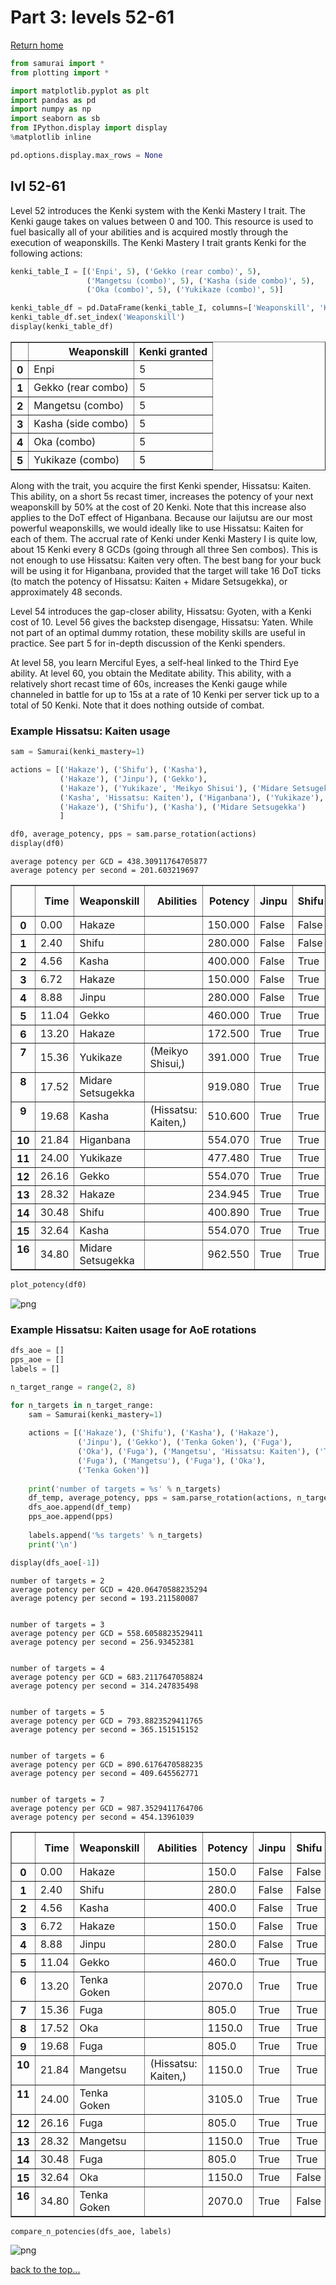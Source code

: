 
<a id="header"></a>
# Part 3: levels 52-61

[Return home](../)


```python
from samurai import *
from plotting import *

import matplotlib.pyplot as plt
import pandas as pd
import numpy as np
import seaborn as sb
from IPython.display import display
%matplotlib inline

pd.options.display.max_rows = None
```

## lvl 52-61

Level 52 introduces the Kenki system with the Kenki Mastery I trait. The Kenki gauge takes on values between 0 and 100. This resource is used to fuel basically all of your abilities and is acquired mostly through the execution of weaponskills. The Kenki Mastery I trait grants Kenki for the following actions:


```python
kenki_table_I = [('Enpi', 5), ('Gekko (rear combo)', 5), 
                 ('Mangetsu (combo)', 5), ('Kasha (side combo)', 5), 
                 ('Oka (combo)', 5), ('Yukikaze (combo)', 5)]

kenki_table_df = pd.DataFrame(kenki_table_I, columns=['Weaponskill', 'Kenki granted'])
kenki_table_df.set_index('Weaponskill')
display(kenki_table_df)
```


<div>
<style>
    .dataframe thead tr:only-child th {
        text-align: right;
    }

    .dataframe thead th {
        text-align: left;
    }

    .dataframe tbody tr th {
        vertical-align: top;
    }
</style>
<table border="1" class="dataframe">
  <thead>
    <tr style="text-align: right;">
      <th></th>
      <th>Weaponskill</th>
      <th>Kenki granted</th>
    </tr>
  </thead>
  <tbody>
    <tr>
      <th>0</th>
      <td>Enpi</td>
      <td>5</td>
    </tr>
    <tr>
      <th>1</th>
      <td>Gekko (rear combo)</td>
      <td>5</td>
    </tr>
    <tr>
      <th>2</th>
      <td>Mangetsu (combo)</td>
      <td>5</td>
    </tr>
    <tr>
      <th>3</th>
      <td>Kasha (side combo)</td>
      <td>5</td>
    </tr>
    <tr>
      <th>4</th>
      <td>Oka (combo)</td>
      <td>5</td>
    </tr>
    <tr>
      <th>5</th>
      <td>Yukikaze (combo)</td>
      <td>5</td>
    </tr>
  </tbody>
</table>
</div>


Along with the trait, you acquire the first Kenki spender, Hissatsu: Kaiten. This ability, on a short 5s recast timer, increases the potency of your next weaponskill by 50% at the cost of 20 Kenki. Note that this increase also applies to the DoT effect of Higanbana. Because our Iaijutsu are our most powerful weaponskills, we would ideally like to use Hissatsu: Kaiten for each of them. The accrual rate of Kenki under Kenki Mastery I is quite low, about 15 Kenki every 8 GCDs (going through all three Sen combos). This is not enough to use Hissatsu: Kaiten very often. The best bang for your buck will be using it for Higanbana, provided that the target will take 16 DoT ticks (to match the potency of Hissatsu: Kaiten + Midare Setsugekka), or approximately 48 seconds.

Level 54 introduces the gap-closer ability, Hissatsu: Gyoten, with a Kenki cost of 10. Level 56 gives the backstep disengage, Hissatsu: Yaten. While not part of an optimal dummy rotation, these mobility skills are useful in practice. See part 5 for in-depth discussion of the Kenki spenders.

At level 58, you learn Merciful Eyes, a self-heal linked to the Third Eye ability. At level 60, you obtain the Meditate ability. This ability, with a relatively short recast time of 60s, increases the Kenki gauge while channeled in battle for up to 15s at a rate of 10 Kenki per server tick up to a total of 50 Kenki. Note that it does nothing outside of combat.

### Example Hissatsu: Kaiten usage


```python
sam = Samurai(kenki_mastery=1)

actions = [('Hakaze'), ('Shifu'), ('Kasha'), 
           ('Hakaze'), ('Jinpu'), ('Gekko'), 
           ('Hakaze'), ('Yukikaze', 'Meikyo Shisui'), ('Midare Setsugekka'),
           ('Kasha', 'Hissatsu: Kaiten'), ('Higanbana'), ('Yukikaze'), ('Gekko'),
           ('Hakaze'), ('Shifu'), ('Kasha'), ('Midare Setsugekka')
           ]
```


```python
df0, average_potency, pps = sam.parse_rotation(actions)
display(df0)
```

    average potency per GCD = 438.30911764705877
    average potency per second = 201.603219697
    


<div>
<style>
    .dataframe thead tr:only-child th {
        text-align: right;
    }

    .dataframe thead th {
        text-align: left;
    }

    .dataframe tbody tr th {
        vertical-align: top;
    }
</style>
<table border="1" class="dataframe">
  <thead>
    <tr style="text-align: right;">
      <th></th>
      <th>Time</th>
      <th>Weaponskill</th>
      <th>Abilities</th>
      <th>Potency</th>
      <th>Jinpu</th>
      <th>Shifu</th>
      <th>Yukikaze</th>
      <th>Higanbana</th>
      <th>Kenki</th>
      <th>Total Potency</th>
    </tr>
  </thead>
  <tbody>
    <tr>
      <th>0</th>
      <td>0.00</td>
      <td>Hakaze</td>
      <td></td>
      <td>150.000</td>
      <td>False</td>
      <td>False</td>
      <td>False</td>
      <td>0</td>
      <td>0</td>
      <td>150.000</td>
    </tr>
    <tr>
      <th>1</th>
      <td>2.40</td>
      <td>Shifu</td>
      <td></td>
      <td>280.000</td>
      <td>False</td>
      <td>False</td>
      <td>False</td>
      <td>0</td>
      <td>0</td>
      <td>430.000</td>
    </tr>
    <tr>
      <th>2</th>
      <td>4.56</td>
      <td>Kasha</td>
      <td></td>
      <td>400.000</td>
      <td>False</td>
      <td>True</td>
      <td>False</td>
      <td>0</td>
      <td>0</td>
      <td>830.000</td>
    </tr>
    <tr>
      <th>3</th>
      <td>6.72</td>
      <td>Hakaze</td>
      <td></td>
      <td>150.000</td>
      <td>False</td>
      <td>True</td>
      <td>False</td>
      <td>0</td>
      <td>5</td>
      <td>980.000</td>
    </tr>
    <tr>
      <th>4</th>
      <td>8.88</td>
      <td>Jinpu</td>
      <td></td>
      <td>280.000</td>
      <td>False</td>
      <td>True</td>
      <td>False</td>
      <td>0</td>
      <td>5</td>
      <td>1260.000</td>
    </tr>
    <tr>
      <th>5</th>
      <td>11.04</td>
      <td>Gekko</td>
      <td></td>
      <td>460.000</td>
      <td>True</td>
      <td>True</td>
      <td>False</td>
      <td>0</td>
      <td>5</td>
      <td>1720.000</td>
    </tr>
    <tr>
      <th>6</th>
      <td>13.20</td>
      <td>Hakaze</td>
      <td></td>
      <td>172.500</td>
      <td>True</td>
      <td>True</td>
      <td>False</td>
      <td>0</td>
      <td>10</td>
      <td>1892.500</td>
    </tr>
    <tr>
      <th>7</th>
      <td>15.36</td>
      <td>Yukikaze</td>
      <td>(Meikyo Shisui,)</td>
      <td>391.000</td>
      <td>True</td>
      <td>True</td>
      <td>False</td>
      <td>0</td>
      <td>10</td>
      <td>2283.500</td>
    </tr>
    <tr>
      <th>8</th>
      <td>17.52</td>
      <td>Midare Setsugekka</td>
      <td></td>
      <td>919.080</td>
      <td>True</td>
      <td>True</td>
      <td>True</td>
      <td>0</td>
      <td>15</td>
      <td>3202.580</td>
    </tr>
    <tr>
      <th>9</th>
      <td>19.68</td>
      <td>Kasha</td>
      <td>(Hissatsu: Kaiten,)</td>
      <td>510.600</td>
      <td>True</td>
      <td>True</td>
      <td>True</td>
      <td>0</td>
      <td>15</td>
      <td>3713.180</td>
    </tr>
    <tr>
      <th>10</th>
      <td>21.84</td>
      <td>Higanbana</td>
      <td></td>
      <td>554.070</td>
      <td>True</td>
      <td>True</td>
      <td>True</td>
      <td>0</td>
      <td>0</td>
      <td>4267.250</td>
    </tr>
    <tr>
      <th>11</th>
      <td>24.00</td>
      <td>Yukikaze</td>
      <td></td>
      <td>477.480</td>
      <td>True</td>
      <td>True</td>
      <td>True</td>
      <td>1</td>
      <td>0</td>
      <td>4744.730</td>
    </tr>
    <tr>
      <th>12</th>
      <td>26.16</td>
      <td>Gekko</td>
      <td></td>
      <td>554.070</td>
      <td>True</td>
      <td>True</td>
      <td>True</td>
      <td>1</td>
      <td>5</td>
      <td>5298.800</td>
    </tr>
    <tr>
      <th>13</th>
      <td>28.32</td>
      <td>Hakaze</td>
      <td></td>
      <td>234.945</td>
      <td>True</td>
      <td>True</td>
      <td>True</td>
      <td>1</td>
      <td>10</td>
      <td>5533.745</td>
    </tr>
    <tr>
      <th>14</th>
      <td>30.48</td>
      <td>Shifu</td>
      <td></td>
      <td>400.890</td>
      <td>True</td>
      <td>True</td>
      <td>True</td>
      <td>1</td>
      <td>10</td>
      <td>5934.635</td>
    </tr>
    <tr>
      <th>15</th>
      <td>32.64</td>
      <td>Kasha</td>
      <td></td>
      <td>554.070</td>
      <td>True</td>
      <td>True</td>
      <td>True</td>
      <td>1</td>
      <td>10</td>
      <td>6488.705</td>
    </tr>
    <tr>
      <th>16</th>
      <td>34.80</td>
      <td>Midare Setsugekka</td>
      <td></td>
      <td>962.550</td>
      <td>True</td>
      <td>True</td>
      <td>True</td>
      <td>1</td>
      <td>15</td>
      <td>7451.255</td>
    </tr>
  </tbody>
</table>
</div>



```python
plot_potency(df0)
```


![png](output_10_0.png)


### Example Hissatsu: Kaiten usage for AoE rotations


```python
dfs_aoe = []
pps_aoe = []
labels = []

n_target_range = range(2, 8)

for n_targets in n_target_range:
    sam = Samurai(kenki_mastery=1)
    
    actions = [('Hakaze'), ('Shifu'), ('Kasha'), ('Hakaze'),
               ('Jinpu'), ('Gekko'), ('Tenka Goken'), ('Fuga'),
               ('Oka'), ('Fuga'), ('Mangetsu', 'Hissatsu: Kaiten'), ('Tenka Goken'), 
               ('Fuga'), ('Mangetsu'), ('Fuga'), ('Oka'), 
               ('Tenka Goken')]
    
    print('number of targets = %s' % n_targets)
    df_temp, average_potency, pps = sam.parse_rotation(actions, n_targets=n_targets)
    dfs_aoe.append(df_temp)
    pps_aoe.append(pps)
    
    labels.append('%s targets' % n_targets)
    print('\n')

display(dfs_aoe[-1])
```

    number of targets = 2
    average potency per GCD = 420.06470588235294
    average potency per second = 193.211580087
    
    
    number of targets = 3
    average potency per GCD = 558.6058823529411
    average potency per second = 256.93452381
    
    
    number of targets = 4
    average potency per GCD = 683.2117647058824
    average potency per second = 314.247835498
    
    
    number of targets = 5
    average potency per GCD = 793.8823529411765
    average potency per second = 365.151515152
    
    
    number of targets = 6
    average potency per GCD = 890.6176470588235
    average potency per second = 409.645562771
    
    
    number of targets = 7
    average potency per GCD = 987.3529411764706
    average potency per second = 454.13961039
    
    
    


<div>
<style>
    .dataframe thead tr:only-child th {
        text-align: right;
    }

    .dataframe thead th {
        text-align: left;
    }

    .dataframe tbody tr th {
        vertical-align: top;
    }
</style>
<table border="1" class="dataframe">
  <thead>
    <tr style="text-align: right;">
      <th></th>
      <th>Time</th>
      <th>Weaponskill</th>
      <th>Abilities</th>
      <th>Potency</th>
      <th>Jinpu</th>
      <th>Shifu</th>
      <th>Yukikaze</th>
      <th>Higanbana</th>
      <th>Kenki</th>
      <th>Total Potency</th>
    </tr>
  </thead>
  <tbody>
    <tr>
      <th>0</th>
      <td>0.00</td>
      <td>Hakaze</td>
      <td></td>
      <td>150.0</td>
      <td>False</td>
      <td>False</td>
      <td>False</td>
      <td>0</td>
      <td>0</td>
      <td>150.0</td>
    </tr>
    <tr>
      <th>1</th>
      <td>2.40</td>
      <td>Shifu</td>
      <td></td>
      <td>280.0</td>
      <td>False</td>
      <td>False</td>
      <td>False</td>
      <td>0</td>
      <td>0</td>
      <td>430.0</td>
    </tr>
    <tr>
      <th>2</th>
      <td>4.56</td>
      <td>Kasha</td>
      <td></td>
      <td>400.0</td>
      <td>False</td>
      <td>True</td>
      <td>False</td>
      <td>0</td>
      <td>0</td>
      <td>830.0</td>
    </tr>
    <tr>
      <th>3</th>
      <td>6.72</td>
      <td>Hakaze</td>
      <td></td>
      <td>150.0</td>
      <td>False</td>
      <td>True</td>
      <td>False</td>
      <td>0</td>
      <td>5</td>
      <td>980.0</td>
    </tr>
    <tr>
      <th>4</th>
      <td>8.88</td>
      <td>Jinpu</td>
      <td></td>
      <td>280.0</td>
      <td>False</td>
      <td>True</td>
      <td>False</td>
      <td>0</td>
      <td>5</td>
      <td>1260.0</td>
    </tr>
    <tr>
      <th>5</th>
      <td>11.04</td>
      <td>Gekko</td>
      <td></td>
      <td>460.0</td>
      <td>True</td>
      <td>True</td>
      <td>False</td>
      <td>0</td>
      <td>5</td>
      <td>1720.0</td>
    </tr>
    <tr>
      <th>6</th>
      <td>13.20</td>
      <td>Tenka Goken</td>
      <td></td>
      <td>2070.0</td>
      <td>True</td>
      <td>True</td>
      <td>False</td>
      <td>0</td>
      <td>10</td>
      <td>3790.0</td>
    </tr>
    <tr>
      <th>7</th>
      <td>15.36</td>
      <td>Fuga</td>
      <td></td>
      <td>805.0</td>
      <td>True</td>
      <td>True</td>
      <td>False</td>
      <td>0</td>
      <td>10</td>
      <td>4595.0</td>
    </tr>
    <tr>
      <th>8</th>
      <td>17.52</td>
      <td>Oka</td>
      <td></td>
      <td>1150.0</td>
      <td>True</td>
      <td>True</td>
      <td>False</td>
      <td>0</td>
      <td>10</td>
      <td>5745.0</td>
    </tr>
    <tr>
      <th>9</th>
      <td>19.68</td>
      <td>Fuga</td>
      <td></td>
      <td>805.0</td>
      <td>True</td>
      <td>True</td>
      <td>False</td>
      <td>0</td>
      <td>15</td>
      <td>6550.0</td>
    </tr>
    <tr>
      <th>10</th>
      <td>21.84</td>
      <td>Mangetsu</td>
      <td>(Hissatsu: Kaiten,)</td>
      <td>1150.0</td>
      <td>True</td>
      <td>True</td>
      <td>False</td>
      <td>0</td>
      <td>15</td>
      <td>7700.0</td>
    </tr>
    <tr>
      <th>11</th>
      <td>24.00</td>
      <td>Tenka Goken</td>
      <td></td>
      <td>3105.0</td>
      <td>True</td>
      <td>True</td>
      <td>False</td>
      <td>0</td>
      <td>0</td>
      <td>10805.0</td>
    </tr>
    <tr>
      <th>12</th>
      <td>26.16</td>
      <td>Fuga</td>
      <td></td>
      <td>805.0</td>
      <td>True</td>
      <td>True</td>
      <td>False</td>
      <td>0</td>
      <td>0</td>
      <td>11610.0</td>
    </tr>
    <tr>
      <th>13</th>
      <td>28.32</td>
      <td>Mangetsu</td>
      <td></td>
      <td>1150.0</td>
      <td>True</td>
      <td>True</td>
      <td>False</td>
      <td>0</td>
      <td>0</td>
      <td>12760.0</td>
    </tr>
    <tr>
      <th>14</th>
      <td>30.48</td>
      <td>Fuga</td>
      <td></td>
      <td>805.0</td>
      <td>True</td>
      <td>True</td>
      <td>False</td>
      <td>0</td>
      <td>5</td>
      <td>13565.0</td>
    </tr>
    <tr>
      <th>15</th>
      <td>32.64</td>
      <td>Oka</td>
      <td></td>
      <td>1150.0</td>
      <td>True</td>
      <td>False</td>
      <td>False</td>
      <td>0</td>
      <td>5</td>
      <td>14715.0</td>
    </tr>
    <tr>
      <th>16</th>
      <td>34.80</td>
      <td>Tenka Goken</td>
      <td></td>
      <td>2070.0</td>
      <td>True</td>
      <td>False</td>
      <td>False</td>
      <td>0</td>
      <td>10</td>
      <td>16785.0</td>
    </tr>
  </tbody>
</table>
</div>



```python
compare_n_potencies(dfs_aoe, labels)
```


![png](output_13_0.png)


<a href="#header">back to the top...</a>
